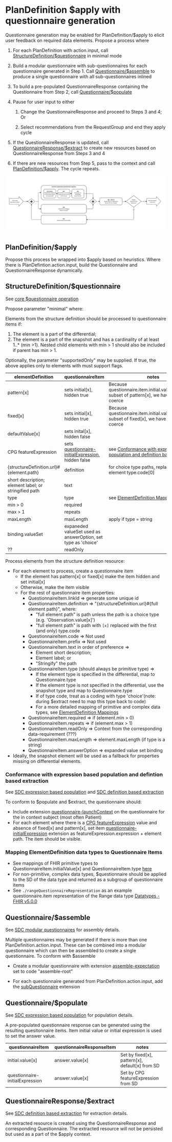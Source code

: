 # PlanDefinition $apply with questionnaire generation

Questionnaire generation may be enabled for PlanDefinition/$apply to elicit user feedback on required data elements. Propose a process where

1. For each PlanDefinition with action.input, call [StructureDefinition/$questionnaire](https://hl7.org/fhir/R4/structuredefinition-operation-questionnaire.html) in minimal mode

2. Build a modular questionnaire with sub-questionnaires for each questionnaire generated in Step 1. Call [Questionnaire/$assemble](https://hl7.org/fhir/uv/sdc/OperationDefinition-Questionnaire-assemble.html) to produce a single questionnaire with all sub-questionnaires inlined

3. To build a pre-populated QuestionnaireResponse containing the Questionnaire from Step 2, call [Questionnaire/$populate](https://hl7.org/fhir/uv/sdc/OperationDefinition-Questionnaire-populate.html)

4. Pause for user input to either

   1. Change the QuestionnaireResponse and proceed to Steps 3 and 4; Or

   2. Select recommendations from the RequestGroup and end they apply cycle

5. If the QuestionnaireResponse is updated, call [QuestionnaireResponse/$extract](https://hl7.org/fhir/uv/sdc/OperationDefinition-QuestionnaireResponse-extract.html) to create new resources based on QuestionnaireResponse from Steps 3 and 4

6. If there are new resources from Step 5, pass to the context and call [PlanDefinition/$apply](https://build.fhir.org/ig/HL7/cqf-recommendations/OperationDefinition-cpg-plandefinition-apply.html). The cycle repeats.

**![Interactive CDS Overview](./interactive-cds.png)**

## PlanDefinition/$apply

Propose this process be wrapped into $apply based on heuristics. Where there is PlanDefintion.action.input, build the Questionnaire and QuestionnaireResponse dynamically.

## StructureDefinition/$questionnaire

See [core $questionnaire operation](https://hl7.org/fhir/R4/structuredefinition-operation-questionnaire.html)

Propose parameter "minimal" where:

  Elements from the structure definition should be processed to questionnaire items if:

1. The element is a part of the differential;
2. The element is a part of the snapshot and has a cardinality of at least 1..\* (min >1). Nested child elements with min > 1 should also be included if parent has min > 1.

Optionally, the parameter "supportedOnly" may be supplied. If true, the above applies only to elements with must support flags.

| elementDefinition                                     | questionnaireItem                                                                                                                              | notes                                                                                                                                                             |
| ----------------------------------------------------- | ---------------------------------------------------------------------------------------------------------------------------------------------- | ----------------------------------------------------------------------------------------------------------------------------------------------------------------- |
| pattern[x]                                            | sets initial[x], hidden true                                                                                                                   | Because questionnaire.item.initial.value[x] is a subset of pattern[x], we have rules to coerce                                                                    |
| fixed[x]                                              | sets initial[x], hidden true                                                                                                                   | Because questionnaire.item.initial.value[x] is a subset of fixed[x], we have rules to coerce                                                                      |
| defaultValue[x]                                       | sets inital[x], hidden false                                                                                                                   |                                                                                                                                                                   |
| CPG featureExpression                                 | sets [questionnaire-initialExpression](https://hl7.org/fhir/uv/sdc/StructureDefinition-sdc-questionnaire-initialExpression.html), hidden false | see [Conformance with expression based population and definition based extraction](#conformance-with-expression-based-population-and-definition-based-extraction) |
| {structureDefinition.url}#{element.path}              | definition                                                                                                                                     | for choice type paths, replace [x] with element type.code[0]                                                                                                      |
| short description; element label; or stringified path | text                                                                                                                                           |                                                                                                                                                                   |
| type                                                  | type                                                                                                                                           | see [ElementDefinition Mappings](#mapping-elementdefinition-data-types-to-questionnaire-items)                                                                    |
| min > 0                                               | required                                                                                                                                       |                                                                                                                                                                   |
| max > 1                                               | repeats                                                                                                                                        |                                                                                                                                                                   |
| maxLength                                             | maxLength                                                                                                                                      | apply if type = string                                                                                                                                            |
| binding.valueSet                                      | expaneded valueSet used as answerOption, set type as 'choice'                                                                                  |                                                                                                                                                                   |
| ??                                                    | readOnly                                                                                                                                       |                                                                                                                                                                   |

Process elements from the structure definition resource:

- For each element to process, create a questionnaire item
  - If the element has pattern[x] or fixed[x] make the item hidden and set initial[x]
  - Otherwise, make the item visible
  - For the rest of questionnaire item properties:
    - QuestionnaireItem.linkId => generate some unique id
    - QuestionnaireItem.definition => "{structureDefinition.url}#{full element path}", where:
      - "full element path" is path unless the path is a choice type (e.g. 'Observation.value[x]')
      - "full element path" is path with `[x]` replaced with the first (and only) type.code
    - QuestionnaireItem.code => Not used
    - QuestionnaireItem.prefix => Not used
    - QuestionnaireItem.text in order of preference =>
      - Element short description;
      - Element label; or
      - "Stringify" the path
    - QuestionnaireItem.type (should always be primitive type) =>
      - If the element type is specified in the differential, map to Questionnaire.type
      - If the element type is not specified in the differential, use the snapshot type and map to Questionnaire.type
      - If of type code, treat as a coding with type 'choice'(note: during $extract need to map this type back to code)
      - For a more detailed mapping of primitive and complex data types, see [ElementDefinition Mappings](#mapping-elementdefinition-data-types-to-questionnaire-items)
    - QuestionnaireItem.required => if (element.min > 0)
    - QuestionnaireItem.repeats => if (element.max > 1)
    - QuestionnaireItem.readOnly => Context from the corresponding data-requirement (???)
    - QuestionnaireItem.maxLength => element.maxLength (if type is a string)
    - QuestionnaireItem.answerOption => expanded value set binding <!-- How should example binding be handled? open choice? -->
- Ideally, the snapshot element will be used as a fallback for properties missing on differential elements. <!-- How should properties like "type" be handled, where the snapshot element definition may include multiple types -->

### Conformance with expression based population and defintion based extraction

See [SDC expression based population](https://build.fhir.org/ig/HL7/sdc/populate.html#expression-based-population) and [SDC definition based extraction](https://hl7.org/fhir/uv/sdc/extraction.html#definition-based-extraction)

To conform to $populate and \$extract, the questionnaire should:

- Include extension [questionnaire-launchContext](https://hl7.org/fhir/uv/sdc/StructureDefinition-sdc-questionnaire-launchContext.html) on the questionnaire for the in context subject (most often Patient)
- For each element where there is a [CPG featureExpression](https://hl7.org/fhir/uv/cpg/StructureDefinition-cpg-featureExpression.html) value and absence of fixed[x] and pattern[x], set item [questionnaire-initialExpression](https://hl7.org/fhir/uv/sdc/StructureDefinition-sdc-questionnaire-initialExpression.html) extension as featureExpression.expression + element path. The item should be visible. <!--Is this the best way to get the corresponding case feature property?-->

### Mapping ElementDefinition data types to Questionnaire Items

- See mappings of FHIR primitive types to QuestionnaireItem.initialValue[x] and QuestionnaireItem.type [here](https://docs.google.com/spreadsheets/d/1YmmW28fDX0VsSlQAVsK2p9bbkV3hxhxnUaUCiRKAL6M/edit?usp=sharing)
- For non-primitive, complex data types, $questionnaire should be applied to the SD of the data type and returned as a subgroup of questionnaire items
- See `./rangeQuestionnaireRepresentation` as an example questionnaire.item representation of the Range data type [Datatypes - FHIR v5.0.0](https://www.hl7.org/fhir/datatypes.html#Range)



## Questionnaire/$assemble

See [SDC modular questionnaires](https://build.fhir.org/ig/HL7/sdc/modular.html#modular) for assembly details.

Multiple questionnaires may be generated if there is more than one PlanDefinition.action.input. These can be combined into a modular questionnaire which can then be assembled to create a single questionnaire. To conform with $assemble

* Create a modular questionnaire with extension [assemble-expectation](https://build.fhir.org/ig/HL7/sdc/StructureDefinition-sdc-questionnaire-assemble-expectation.html) set to code "assemble-root"

* For each questionnaire generated from PlanDefinition.action.input, add the [subQuestionnaire](https://build.fhir.org/ig/HL7/sdc/StructureDefinition-sdc-questionnaire-subQuestionnaire.html) extension

## Questionnaire/$populate

See [SDC expression based population](https://build.fhir.org/ig/HL7/sdc/populate.html#expression-based-population) for population details.

A pre-populated questionnaire response can be generated using the resulting quesitonnaire items. Item initial value or initial expression is used to set the answer value.

| questionnaireItem               | questionnaireResponseItem | notes                                           |
| ------------------------------- | ------------------------- | ----------------------------------------------- |
| initial.value[x]                | answer.value[x]           | Set by fixed[x], pattern[x], default[x] from SD |
| questionnaire-initialExpression | answer.value[x]           | Set by CPG featureExpression from SD            |

## QuestionnaireResponse/$extract

See [SDC definition based extraction](https://hl7.org/fhir/uv/sdc/extraction.html#definition-based-extraction) for extraction details.

An extracted resource is created using the QuestionnaireResponse and corresponding Questionnaire. The extracted resource will not be persisted but used as a part of the \$apply context.

<!--Should the extracted observation/resource in any way point back to the questionnaire response?-->

